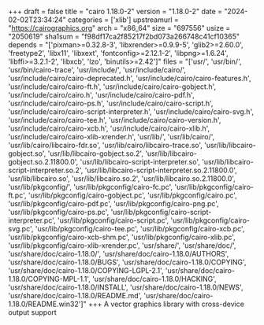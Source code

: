 +++
draft = false
title = "cairo 1.18.0-2"
version = "1.18.0-2"
date = "2024-02-02T23:34:24"
categories = ['xlib']
upstreamurl = "https://cairographics.org"
arch = "x86_64"
size = "697556"
usize = "2050619"
sha1sum = "f98df17ca2f85217f2bd073a266748c41cf10365"
depends = "['pixman>=0.32.8-3', 'libxrender>=0.9.9-5', 'glib2>=2.60.0', 'freetype2', 'libx11', 'libxext', 'fontconfig>=2.12.1-2', 'libpng>=1.6.24', 'libffi>=3.2.1-2', 'libxcb', 'lzo', 'binutils>=2.42']"
files = "['usr/', 'usr/bin/', 'usr/bin/cairo-trace', 'usr/include/', 'usr/include/cairo/', 'usr/include/cairo/cairo-deprecated.h', 'usr/include/cairo/cairo-features.h', 'usr/include/cairo/cairo-ft.h', 'usr/include/cairo/cairo-gobject.h', 'usr/include/cairo/cairo.h', 'usr/include/cairo/cairo-pdf.h', 'usr/include/cairo/cairo-ps.h', 'usr/include/cairo/cairo-script.h', 'usr/include/cairo/cairo-script-interpreter.h', 'usr/include/cairo/cairo-svg.h', 'usr/include/cairo/cairo-tee.h', 'usr/include/cairo/cairo-version.h', 'usr/include/cairo/cairo-xcb.h', 'usr/include/cairo/cairo-xlib.h', 'usr/include/cairo/cairo-xlib-xrender.h', 'usr/lib/', 'usr/lib/cairo/', 'usr/lib/cairo/libcairo-fdr.so', 'usr/lib/cairo/libcairo-trace.so', 'usr/lib/libcairo-gobject.so', 'usr/lib/libcairo-gobject.so.2', 'usr/lib/libcairo-gobject.so.2.11800.0', 'usr/lib/libcairo-script-interpreter.so', 'usr/lib/libcairo-script-interpreter.so.2', 'usr/lib/libcairo-script-interpreter.so.2.11800.0', 'usr/lib/libcairo.so', 'usr/lib/libcairo.so.2', 'usr/lib/libcairo.so.2.11800.0', 'usr/lib/pkgconfig/', 'usr/lib/pkgconfig/cairo-fc.pc', 'usr/lib/pkgconfig/cairo-ft.pc', 'usr/lib/pkgconfig/cairo-gobject.pc', 'usr/lib/pkgconfig/cairo.pc', 'usr/lib/pkgconfig/cairo-pdf.pc', 'usr/lib/pkgconfig/cairo-png.pc', 'usr/lib/pkgconfig/cairo-ps.pc', 'usr/lib/pkgconfig/cairo-script-interpreter.pc', 'usr/lib/pkgconfig/cairo-script.pc', 'usr/lib/pkgconfig/cairo-svg.pc', 'usr/lib/pkgconfig/cairo-tee.pc', 'usr/lib/pkgconfig/cairo-xcb.pc', 'usr/lib/pkgconfig/cairo-xcb-shm.pc', 'usr/lib/pkgconfig/cairo-xlib.pc', 'usr/lib/pkgconfig/cairo-xlib-xrender.pc', 'usr/share/', 'usr/share/doc/', 'usr/share/doc/cairo-1.18.0/', 'usr/share/doc/cairo-1.18.0/AUTHORS', 'usr/share/doc/cairo-1.18.0/BUGS', 'usr/share/doc/cairo-1.18.0/COPYING', 'usr/share/doc/cairo-1.18.0/COPYING-LGPL-2.1', 'usr/share/doc/cairo-1.18.0/COPYING-MPL-1.1', 'usr/share/doc/cairo-1.18.0/HACKING', 'usr/share/doc/cairo-1.18.0/INSTALL', 'usr/share/doc/cairo-1.18.0/NEWS', 'usr/share/doc/cairo-1.18.0/README.md', 'usr/share/doc/cairo-1.18.0/README.win32']"
+++
A vector graphics library with cross-device output support